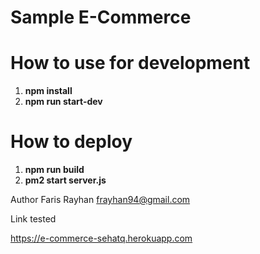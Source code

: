 # **Sample E-Commerce** 

# **How to use for development**
1. **npm install**
2. **npm run start-dev**

# **How to deploy**
1. **npm run build**
2. **pm2 start server.js**

Author 
Faris Rayhan <frayhan94@gmail.com>

Link tested

https://e-commerce-sehatq.herokuapp.com
